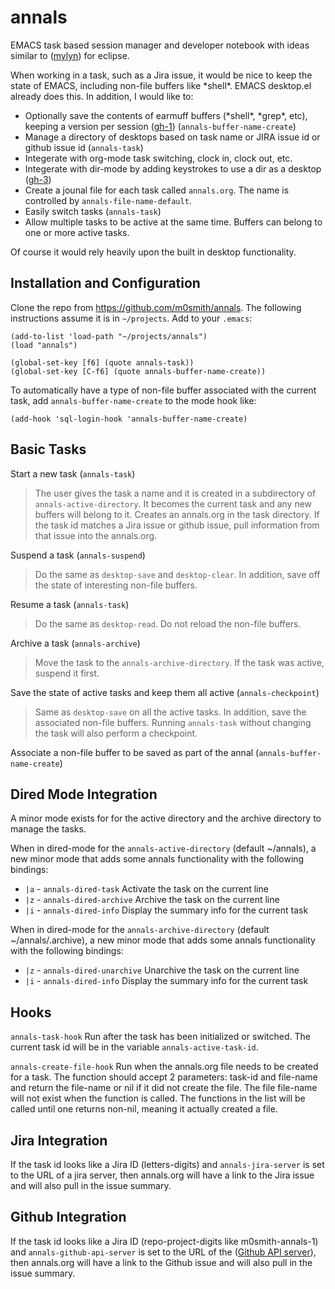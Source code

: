 # annals
EMACS task based session manager and developer notebook with ideas similar to ([mylyn](http://www.eclipse.org/mylyn/)) for eclipse.

When working in a task, such as a Jira issue, it would be nice to keep the state of EMACS, including non-file buffers like \*shell\*.  EMACS desktop.el already does this.  In addition, I would like to:
- Optionally save the contents of earmuff buffers (\*shell\*, \*grep\*, etc), keeping a version per session ([gh-1](https://github.com/m0smith/annals/issues/1)) (`annals-buffer-name-create`)
- Manage a directory of desktops based on task name or JIRA issue id or github issue id (`annals-task`)
- Integerate with org-mode task switching, clock in, clock out, etc.
- Integerate with dir-mode by adding keystrokes to use a dir as a desktop ([gh-3](https://github.com/m0smith/annals/issues/3))
- Create a jounal file for each task called `annals.org`.  The name is controlled by `annals-file-name-default`.
- Easily switch tasks (`annals-task`)
- Allow multiple tasks to be active at the same time.  Buffers can belong to one or more active tasks.

Of course it would rely heavily upon the built in desktop functionality.  

## Installation and Configuration

Clone the repo from https://github.com/m0smith/annals.  The following instructions assume it is in `~/projects`.
Add to your `.emacs`:

``` emacs-lisp
(add-to-list 'load-path "~/projects/annals")
(load "annals")

(global-set-key [f6] (quote annals-task))
(global-set-key [C-f6] (quote annals-buffer-name-create))
```

To automatically have a type of non-file buffer associated with the current task, add `annals-buffer-name-create` to the mode hook like:

```
(add-hook 'sql-login-hook 'annals-buffer-name-create)
```

## Basic Tasks

Start a new task (`annals-task`)

> The user gives the task a name and it is created in a subdirectory of `annals-active-directory`.  It becomes the current task and any new buffers will belong to it.  Creates an annals.org in the task directory.  If the task id matches a Jira issue or github issue, pull information from that issue into the annals.org.

Suspend a task (`annals-suspend`)

> Do the same as `desktop-save` and `desktop-clear`. In addition, save off the state of interesting non-file buffers.

Resume a task (`annals-task`)

> Do the same as `desktop-read`.  Do not reload the non-file buffers.

Archive a task (`annals-archive`)

> Move the task to the `annals-archive-directory`.  If the task was active, suspend it first.

Save the state of active tasks and keep them all active (`annals-checkpoint`)

> Same as `desktop-save` on all the active tasks.  In addition, save the associated non-file buffers.  Running `annals-task` without changing the task will also perform a checkpoint.

Associate a non-file buffer to be saved as part of the annal (`annals-buffer-name-create`)

## Dired Mode Integration

A minor mode exists for for the active directory and the archive directory to manage the tasks.

When in dired-mode for the `annals-active-directory` (default ~/annals), a new minor mode that adds some annals functionality with the following bindings:

  - `|a` - `annals-dired-task`     Activate the task on the current line
  - `|z` - `annals-dired-archive`  Archive the task on the current line
  - `|i` - `annals-dired-info`     Display the summary info for the current task
  
When in dired-mode for the `annals-archive-directory` (default ~/annals/.archive), a new minor mode that adds some annals functionality with the following bindings:

  - `|z` - `annals-dired-unarchive`  Unarchive the task on the current line
  - `|i` - `annals-dired-info`     Display the summary info for the current task  

## Hooks

`annals-task-hook` Run after the task has been initialized or switched.  The current task id will be in the variable `annals-active-task-id`.

`annals-create-file-hook` Run when the annals.org file needs to be created for a task.   The function should accept 2 parameters: task-id and file-name and return the file-name or nil if it did not create the file.  The file file-name will not exist when the function is called. The functions in the list will be called until one returns non-nil, meaning it actually created a file.

## Jira Integration

If the task id looks like a Jira ID (letters-digits) and `annals-jira-server` is set to the URL of a jira server, then annals.org will have a link to the Jira issue and will also pull in the issue summary.

## Github Integration

If the task id looks like a Jira ID (repo-project-digits like m0smith-annals-1) and `annals-github-api-server` is set to the URL of the ([Github API server](https://developer.github.com/v3/)), then annals.org will have a link to the Github issue and will also pull in the issue summary.

